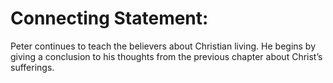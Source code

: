 # Connecting Statement:

Peter continues to teach the believers about Christian living. He begins by giving a conclusion to his thoughts from the previous chapter about Christ’s sufferings.